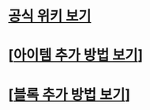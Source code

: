 # [공식 위키 보기](https://docs.fabricmc.net/develop/)

# [[아이템 추가 방법 보기](./Doc/AddItem.md)]

# [[블록 추가 방법 보기](./Doc/AddBlock.md)]